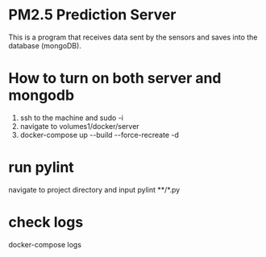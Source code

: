 # PM2.5 Prediction Server
This is a program that receives data sent by the sensors and saves into the database (mongoDB).


# How to turn on both server and mongodb
1. ssh to the machine and sudo -i
2. navigate to volumes1/docker/server
3. docker-compose up --build --force-recreate -d

# run pylint
navigate to project directory and input pylint **/*.py

# check logs
docker-compose logs
